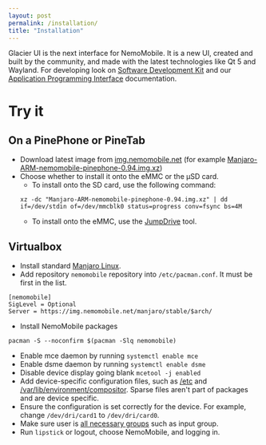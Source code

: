 ```yaml
---
layout: post
permalink: /installation/
title: "Installation"
---
```


Glacier UI is the next interface for NemoMobile.
It is a new UI, created and built by the community, and made with the latest technologies like Qt 5 and Wayland.
For developing look on [Software Development Kit](/sdk/) and our [Application Programming Interface](/qtquickcontrols-nemo/) documentation.

# Try it

## On a PinePhone or PineTab

* Download latest image from [img.nemomobile.net](https://img.nemomobile.net/) (for example [Manjaro-ARM-nemomobile-pinephone-0.94.img.xz](https://img.nemomobile.net/2023.05/Manjaro-ARM-nemomobile-pinephone-0.94.img.xz))
* Choose whether to install it onto the eMMC or the &micro;SD card.
  *  To install onto the SD card, use the following command:
  ```
  xz -dc "Manjaro-ARM-nemomobile-pinephone-0.94.img.xz" | dd if=/dev/stdin of=/dev/mmcblk0 status=progress conv=fsync bs=4M
  ```
  * To install onto the eMMC, use the [JumpDrive](https://github.com/dreemurrs-embedded/Jumpdrive) tool.


## Virtualbox

* Install standard [Manjaro Linux](https://manjaro.org/).
* Add repository `nemomobile` repository into `/etc/pacman.conf`. It must be first in the list.
```
[nemomobile]
SigLevel = Optional
Server = https://img.nemomobile.net/manjaro/stable/$arch/
```

* Install NemoMobile packages
```
pacman -S --noconfirm $(pacman -Slq nemomobile)
```

* Enable mce daemon by running `systemctl enable mce`
* Enable dsme daemon by running `systemctl enable dsme`
* Disable device display going blank `mcetool -j enabled`
* Add device-specific configuration files, such as [/etc](https://github.com/neochapay/nemo-device-dont_be_evil/blob/master/sparse/etc/eglfs-config.json) and [/var/lib/environment/compositor](https://github.com/neochapay/nemo-device-dont_be_evil/blob/master/sparse/var/lib/environment/compositor/dont_be_evil.conf). Sparse files aren't part of packages and are device specific.
* Ensure the configuration is set correctly for the device. For example, change `/dev/dri/card1` to `/dev/dri/card0`.
* Make sure user is [all necessary groups](https://gitlab.manjaro.org/manjaro-arm/applications/manjaro-arm-tools/-/blob/5619ab3a02a63147596234cc323226a6dab8669f/lib/functions.sh#L456) such as input group.
* Run `lipstick` or logout, choose NemoMobile, and logging in.
